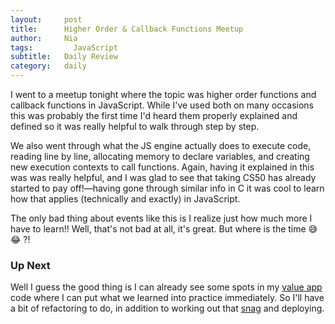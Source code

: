 ```yaml
---
layout:     post
title:      Higher Order & Callback Functions Meetup
author:     Nia
tags: 		  JavaScript
subtitle:  	Daily Review
category:   daily
---
```


I went to a meetup tonight where the topic was higher order functions and callback functions in JavaScript. While I've used both on many occasions this was probably the first time I'd heard them properly explained and defined so it was really helpful to walk through step by step. 

We also went through what the JS engine actually does to execute code, reading line by line, allocating memory to declare variables, and creating new execution contexts to call functions. Again, having it explained in this was was really helpful, and I was glad to see that taking CS50 has already started to pay off!—having gone through similar info in C it was cool to learn how that applies (technically and exactly) in JavaScript.

The only bad thing about events like this is I realize just how much more I have to learn!! Well, that's not bad at all, it's great. But where is the time 😅😂 ?! 

### Up Next

Well I guess the good thing is I can already see some spots in my [value app](https://niamurrell.github.io/search/index.html#ValueApp) code where I can put what we learned into practice immediately. So I'll have a bit of refactoring to do, in addition to working out that [snag](https://niamurrell.github.io/daily/2017/11/20/snag/) and deploying.